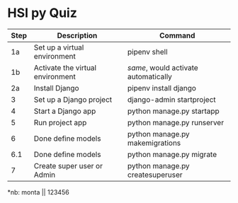 # HSI py Quiz

|Step	|Description	                    |Command                                    |
|-------|-----------------------------------|-------------------------------------------|
|1a	    |Set up a virtual environment	    |pipenv shell                               |
|1b	    |Activate the virtual environment	|*same*, would activate automatically       |
|2a	    |Install Django	                    |pipenv install django                      |
|3	    |Set up a Django project	        |django-admin startproject <projectname>    |
|4	    |Start a Django app	                |python manage.py startapp <appname>        |
|5	    |Run project app	                |python manage.py runserver <port server>   |
|6	    |Done define models	                |python manage.py makemigrations <appname>  |
|6.1	    |Done define models	                |python manage.py migrate|
|7	    |Create super user or Admin	                |python manage.py createsuperuser|

*nb: monta || 123456